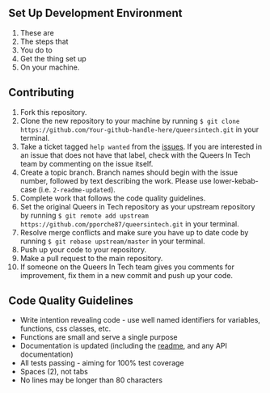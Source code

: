 ## Set Up Development Environment
1. These are
2. The steps that
3. You do to
4. Get the thing set up
5. On your machine.

## Contributing
1. Fork this repository.
2. Clone the new repository to your machine by running `$ git clone https://github.com/Your-github-handle-here/queersintech.git` in your terminal.
3. Take a ticket tagged `help wanted` from the [issues](https://github.com/pporche87/queersintech/issues). If you are interested in an issue that does not have that label, check with the Queers In Tech team by commenting on the issue itself.
4. Create a topic branch. Branch names should begin with the issue number, followed by text describing the work. Please use lower-kebab-case (i.e. `2-readme-updated`).
5. Complete work that follows the code quality guidelines.
6. Set the original Queers in Tech repository as your upstream repository by running `$ git remote add upstream https://github.com/pporche87/queersintech.git` in your terminal.
7. Resolve merge conflicts and make sure you have up to date code by running `$ git rebase upstream/master` in your terminal.
8. Push up your code to your repository.
9. Make a pull request to the main repository.
10. If someone on the Queers In Tech team gives you comments for improvement, fix them in a new commit and push up your code.

## Code Quality Guidelines
* Write intention revealing code - use well named identifiers for variables, functions, css classes, etc.
* Functions are small and serve a single purpose
* Documentation is updated (including the [readme](README.md), and any API documentation)
* All tests passing - aiming for 100% test coverage
* Spaces (2), not tabs
* No lines may be longer than 80 characters
<!-- * Tests must be written for new features or changes to features. -->
